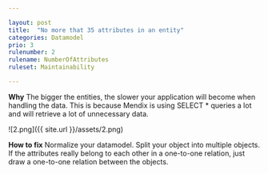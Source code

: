 ```yaml
---

layout: post
title:  "No more that 35 attributes in an entity"
categories: Datamodel
prio: 3
rulenumber: 2
rulename: NumberOfAttributes
ruleset: Maintainability

---
```


**Why**
The bigger the entities, the slower your application will become when handling the data. This is because Mendix is using SELECT * queries a lot and will retrieve a lot of unnecessary data.

![2.png]({{ site.url }}/assets/2.png)

**How to fix**
Normalize your datamodel. Split your object into multiple objects. If the attributes really belong to each other in a one-to-one relation, just draw a one-to-one relation between the objects.
